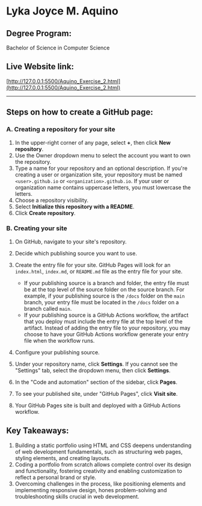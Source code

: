# Lyka Joyce M. Aquino

## Degree Program: 
Bachelor of Science in Computer Science

## Live Website link: 
[http://127.0.0.1:5500/Aquino_Exercise_2.html](http://127.0.0.1:5500/Aquino_Exercise_2.html)

---

## Steps on how to create a GitHub page:

### A. Creating a repository for your site
1. In the upper-right corner of any page, select **+**, then click **New repository**.
2. Use the Owner dropdown menu to select the account you want to own the repository.
3. Type a name for your repository and an optional description. If you're creating a user or organization site, your repository must be named `<user>.github.io` or `<organization>.github.io`. If your user or organization name contains uppercase letters, you must lowercase the letters.
4. Choose a repository visibility. 
5. Select **Initialize this repository with a README**.
6. Click **Create repository**.

### B. Creating your site
1. On GitHub, navigate to your site's repository.
2. Decide which publishing source you want to use.
3. Create the entry file for your site. GitHub Pages will look for an `index.html`, `index.md`, or `README.md` file as the entry file for your site.

    - If your publishing source is a branch and folder, the entry file must be at the top level of the source folder on the source branch. For example, if your publishing source is the `/docs` folder on the `main` branch, your entry file must be located in the `/docs` folder on a branch called `main`.
    - If your publishing source is a GitHub Actions workflow, the artifact that you deploy must include the entry file at the top level of the artifact. Instead of adding the entry file to your repository, you may choose to have your GitHub Actions workflow generate your entry file when the workflow runs.

4. Configure your publishing source.
5. Under your repository name, click **Settings**. If you cannot see the "Settings" tab, select the dropdown menu, then click **Settings**.
6. In the "Code and automation" section of the sidebar, click **Pages**.
7. To see your published site, under "GitHub Pages", click **Visit site**.
8. Your GitHub Pages site is built and deployed with a GitHub Actions workflow.

## Key Takeaways:

1. Building a static portfolio using HTML and CSS deepens understanding of web development fundamentals, such as structuring web pages, styling elements, and creating layouts.
2. Coding a portfolio from scratch allows complete control over its design and functionality, fostering creativity and enabling customization to reflect a personal brand or style.
3. Overcoming challenges in the process, like positioning elements and implementing responsive design, hones problem-solving and troubleshooting skills crucial in web development.

